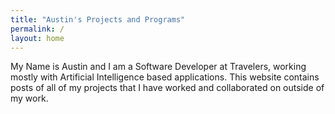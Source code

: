 ```yaml
---
title: "Austin's Projects and Programs"
permalink: /
layout: home
---
```


My Name is Austin and I am a Software Developer at Travelers, working mostly with Artificial Intelligence based applications. This website contains posts of all of my projects that I have worked and collaborated on outside of my work. 